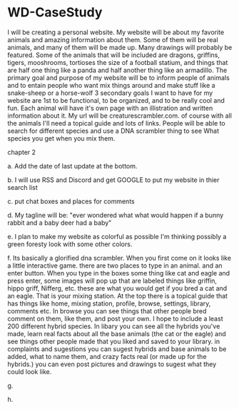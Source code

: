# WD-CaseStudy
  I will be creating a personal website.
My website will be about my favorite animals and amazing information about them.
Some of them will be real animals, 
and many of them will be made up. Many drawings will probably be featured.
Some of the animals that will be included are dragons, griffins, tigers, mooshrooms, 
tortioses the size of a football statium, and things that are half one thing like a panda 
and half another thing like an armadillo. 
The primary goal and purpose of my website will be to inform people of animals 
and to entain people who want mix things around and make stuff like a snake-sheep or a horse-wolf
3 secondary goals I want to have for my 
website are 1st to be functional, to be organized, and to be really cool and fun. 
Each animal will have it's own page with an illistration and written information about it. 
My url will be creaturescrambler.com. 
of course with all the animals I'll need a topical guide and lots of links. 
People will be able to search for different species and use a DNA scrambler 
thing to see What species you get when you mix them. 






  chapter 2

a. Add the date of last update at the bottom.

b. I will use RSS and Discord and get GOOGLE to put my website in thier search list

c. put chat boxes and places for comments

d. My tagline will be: "ever wondered what what would happen if a bunny rabbit and a baby deer had a baby"

e. I plan to make my website as colorful as possible I'm thinking possibly a green foresty look with some other colors.  

f. Its basically a glorified dna scrambler. 
When you first come on it looks like a little interactive game. there are two places to type in an animal. 
and an enter button. When you type in the boxes some thing like cat and eagle and press enter, some images will pop up that are labeled 
things like griffin, hippo griff, Nifferg, etc. these are what you would get if you bred a cat and an eagle. That is your mixing station. 
At the top there is a topical guide that has things like home, mixing station, profile, browse, settings, library, comments etc. In browse you can see things that other people bred comment on them, like them, and post your own. 
I hope to include a least 200 different hybrid species. In libary you can see all the hybrids you've made, learn real facts about all the base animals (the cat or the eagle) and see things other people made that you liked and saved to your library. 
in complaints and sugestions you can sugest hybrids and base animals to be added, what to name them, and crazy facts real (or made up for the hybrids.) you can even post pictures and drawings to sugest what they could look like. 

g. 

h. 
